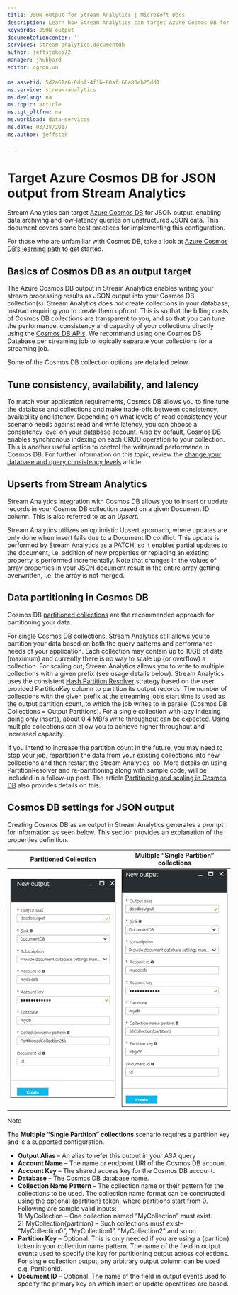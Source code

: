 ```yaml
---
title: JSON output for Stream Analytics | Microsoft Docs
description: Learn how Stream Analytics can target Azure Cosmos DB for JSON output, for data archiving and low-latency queries on unstructured JSON data.
keywords: JSON output
documentationcenter: ''
services: stream-analytics,documentdb
author: jeffstokes72
manager: jhubbard
editor: cgronlun

ms.assetid: 5d2a61a6-0dbf-4f1b-80af-60a80eb25dd1
ms.service: stream-analytics
ms.devlang: na
ms.topic: article
ms.tgt_pltfrm: na
ms.workload: data-services
ms.date: 03/28/2017
ms.author: jeffstok

---
```

# Target Azure Cosmos DB for JSON output from Stream Analytics
Stream Analytics can target [Azure Cosmos DB](https://azure.microsoft.com/services/documentdb/) for JSON output, enabling data archiving and low-latency queries on unstructured JSON data. This document covers some best practices for implementing this configuration.

For those who are unfamiliar with Cosmos DB, take a look at [Azure Cosmos DB’s learning path](https://azure.microsoft.com/documentation/learning-paths/documentdb/) to get started.

## Basics of Cosmos DB as an output target
The Azure Cosmos DB output in Stream Analytics enables writing your stream processing results as JSON output into your Cosmos DB collection(s). Stream Analytics does not create collections in your database, instead requiring you to create them upfront. This is so that the billing costs of Cosmos DB collections are transparent to you, and so that you can tune the performance, consistency and capacity of your collections directly using the [Cosmos DB APIs](https://msdn.microsoft.com/library/azure/dn781481.aspx). We recommend using one Cosmos DB Database per streaming job to logically separate your collections for a streaming job.

Some of the Cosmos DB collection options are detailed below.

## Tune consistency, availability, and latency
To match your application requirements, Cosmos DB allows you to fine tune the database and collections and make trade-offs between consistency, availability and latency. Depending on what levels of read consistency your scenario needs against read and write latency, you can choose a consistency level on your database account. Also by default, Cosmos DB enables synchronous indexing on each CRUD operation to your collection. This is another useful option to control the write/read performance in Cosmos DB. For further information on this topic, review the [change your database and query consistency levels](../documentdb/documentdb-consistency-levels.md) article.

## Upserts from Stream Analytics
Stream Analytics integration with Cosmos DB allows you to insert or update records in your Cosmos DB collection based on a given Document ID column. This is also referred to as an *Upsert*.

Stream Analytics utilizes an optimistic Upsert approach, where updates are only done when insert fails due to a Document ID conflict. This update is performed by Stream Analytics as a PATCH, so it enables partial updates to the document, i.e. addition of new properties or replacing an existing property is performed incrementally. Note that changes in the values of array properties in your JSON document result in the entire array getting overwritten, i.e. the array is not merged.

## Data partitioning in Cosmos DB
Cosmos DB [partitioned collections](../cosmos-db/partition-data.md) are the recommended approach for partitioning your data. 

For single Cosmos DB collections, Stream Analytics still allows you to partition your data based on both the query patterns and performance needs of your application. Each collection may contain up to 10GB of data (maximum) and currently there is no way to scale up (or overflow) a collection. For scaling out, Stream Analytics allows you to write to multiple collections with a given prefix (see usage details below). Stream Analytics uses the consistent [Hash Partition Resolver](https://msdn.microsoft.com/library/azure/microsoft.azure.documents.partitioning.hashpartitionresolver.aspx) strategy based on the user provided PartitionKey column to partition its output records. The number of collections with the given prefix at the streaming job’s start time is used as the output partition count, to which the job writes to in parallel (Cosmos DB Collections = Output Partitions). For a single collection with lazy indexing doing only inserts, about 0.4 MB/s write throughput can be expected. Using multiple collections can allow you to achieve higher throughput and increased capacity.

If you intend to increase the partition count in the future, you may need to stop your job, repartition the data from your existing collections into new collections and then restart the Stream Analytics job. More details on using PartitionResolver and re-partitioning along with sample code, will be included in a follow-up post. The article [Partitioning and scaling in Cosmos DB](../documentdb/documentdb-partition-data.md) also provides details on this.

## Cosmos DB settings for JSON output
Creating Cosmos DB as an output in Stream Analytics generates a prompt for information as seen below. This section provides an explanation of the properties definition.

Partitioned Collection | Multiple “Single Partition” collections
---|---
![documentdb stream analytics output screen](media/stream-analytics-documentdb-output/stream-analytics-documentdb-output-1.png) |  ![documentdb stream analytics output screen](media/stream-analytics-documentdb-output/stream-analytics-documentdb-output-2.png)


  
> [!NOTE]
> The **Multiple “Single Partition” collections** scenario requires a partition key and is a supported configuration. 

* **Output Alias** – An alias to refer this output in your ASA query  
* **Account Name** – The name or endpoint URI of the Cosmos DB account.  
* **Account Key** – The shared access key for the Cosmos DB account.  
* **Database** – The Cosmos DB database name.  
* **Collection Name Pattern** – The collection name or their pattern for the collections to be used. The collection name format can be constructed using the optional {partition} token, where partitions start from 0. Following are sample valid inputs:  
  1\) MyCollection – One collection named “MyCollection” must exist.  
  2\) MyCollection{partition} – Such collections must exist– "MyCollection0”, “MyCollection1”, “MyCollection2” and so on.  
* **Partition Key** – Optional. This is only needed if you are using a {parition} token in your collection name pattern. The name of the field in output events used to specify the key for partitioning output across collections. For single collection output, any arbitrary output column can be used e.g. PartitionId.  
* **Document ID** – Optional. The name of the field in output events used to specify the primary key on which insert or update operations are based.  
